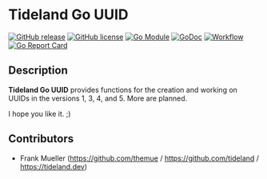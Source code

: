 # Tideland Go UUID

[![GitHub release](https://img.shields.io/github/release/tideland/go-uuid.svg)](https://github.com/tideland/go-uuid)
[![GitHub license](https://img.shields.io/badge/license-New%20BSD-blue.svg)](https://raw.githubusercontent.com/tideland/go-uuid/master/LICENSE)
[![Go Module](https://img.shields.io/github/go-mod/go-version/tideland/go-uuid)](https://github.com/tideland/go-uuid/blob/master/go.mod)
[![GoDoc](https://godoc.org/tideland.dev/go/uuid?status.svg)](https://pkg.go.dev/mod/tideland.dev/go/uuid?tab=packages)
[![Workflow](https://img.shields.io/github/workflow/status/tideland/go-uuid/go)](https://github.com/tideland/go-uuid/actions/)
[![Go Report Card](https://goreportcard.com/badge/github.com/tideland/go-uuid)](https://goreportcard.com/report/tideland.dev/go/uuid)

## Description

**Tideland Go UUID** provides functions for the creation and working on UUIDs in the versions
1, 3, 4, and 5. More are planned.

I hope you like it. ;)

## Contributors

- Frank Mueller (https://github.com/themue / https://github.com/tideland / https://tideland.dev)

